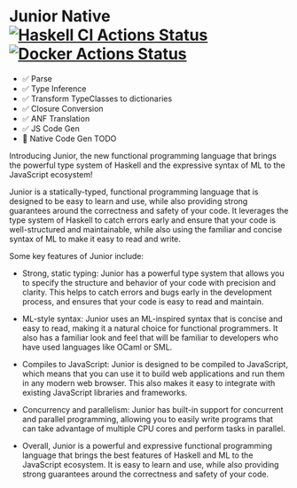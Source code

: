 # Junior Native [![Haskell CI Actions Status](https://github.com/holoed/JuniorNative/actions/workflows/haskell.yml/badge.svg)](https://github.com/holoed/JuniorNative/actions) [![Docker Actions Status](https://github.com/holoed/JuniorNative/actions/workflows/docker-publish.yml/badge.svg)](https://github.com/holoed/JuniorNative/actions)


- :white_check_mark: Parse
- :white_check_mark: Type Inference
- :white_check_mark: Transform TypeClasses to dictionaries
- :white_check_mark: Closure Conversion
- :white_check_mark: ANF Translation
- :white_check_mark: JS Code Gen
- :black_square_button: Native Code Gen TODO

Introducing Junior, the new functional programming language that brings the powerful type system of Haskell and the expressive syntax of ML to the JavaScript ecosystem!

Junior is a statically-typed, functional programming language that is designed to be easy to learn and use, while also providing strong guarantees around the correctness and safety of your code. It leverages the type system of Haskell to catch errors early and ensure that your code is well-structured and maintainable, while also using the familiar and concise syntax of ML to make it easy to read and write.

Some key features of Junior include:

- Strong, static typing: Junior has a powerful type system that allows you to specify the structure and behavior of your code with precision and clarity. This helps to catch errors and bugs early in the development process, and ensures that your code is easy to read and maintain.

- ML-style syntax: Junior uses an ML-inspired syntax that is concise and easy to read, making it a natural choice for functional programmers. It also has a familiar look and feel that will be familiar to developers who have used languages like OCaml or SML.

- Compiles to JavaScript: Junior is designed to be compiled to JavaScript, which means that you can use it to build web applications and run them in any modern web browser. This also makes it easy to integrate with existing JavaScript libraries and frameworks.

- Concurrency and parallelism: Junior has built-in support for concurrent and parallel programming, allowing you to easily write programs that can take advantage of multiple CPU cores and perform tasks in parallel.

- Overall, Junior is a powerful and expressive functional programming language that brings the best features of Haskell and ML to the JavaScript ecosystem. It is easy to learn and use, while also providing strong guarantees around the correctness and safety of your code. 






